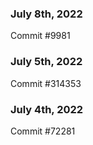 ### July 8th, 2022

Commit #9981

### July 5th, 2022

Commit #314353


### July 4th, 2022

Commit #72281
